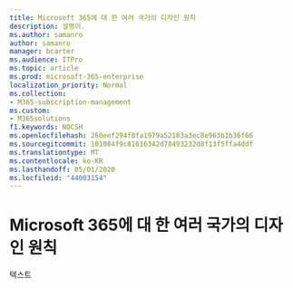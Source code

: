 ```yaml
---
title: Microsoft 365에 대 한 여러 국가의 디자인 원칙
description: 설명이.
ms.author: samanro
author: samanro
manager: bcarter
ms.audience: ITPro
ms.topic: article
ms.prod: microsoft-365-enterprise
localization_priority: Normal
ms.collection:
- M365-subscription-management
ms.custom:
- M365solutions
f1.keywords: NOCSH
ms.openlocfilehash: 260eef294f8fa1979a52183a3ec8e963b1b36f66
ms.sourcegitcommit: 101084f9c81616342d78493232d8f13f5ffa4ddf
ms.translationtype: MT
ms.contentlocale: ko-KR
ms.lasthandoff: 05/01/2020
ms.locfileid: "44003154"
---
```

# <a name="multi-national-design-principles-for-microsoft-365"></a>Microsoft 365에 대 한 여러 국가의 디자인 원칙

텍스트
